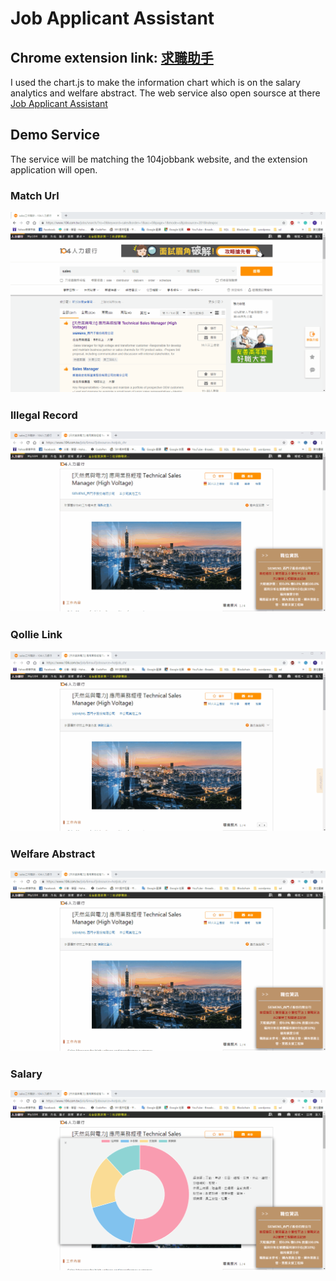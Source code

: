 Job Applicant Assistant
========================

Chrome extension link: <a href="https://tinyurl.com/y4j54rpl">求職助手</a>
------------------------
I used the chart.js to make the information chart which is on the salary analytics and welfare abstract.
The web service also open soursce at there <a href="https://github.com/CaiYueTing/job_Applicant_Assistant">Job Applicant Assistant</a>


Demo Service
---------------------------
The service will be matching the 104jobbank website, and the extension application will open.

<h3>Match Url<br>

![alt text](https://github.com/CaiYueTing/Job_Applicant_Assistant/blob/master/demo/match_url.gif)

<h3>Illegal Record<br>

![alt text](https://github.com/CaiYueTing/Job_Applicant_Assistant/blob/master/demo/illegalrecord.gif)

<h3>Qollie Link<br>

![alt text](https://github.com/CaiYueTing/Job_Applicant_Assistant/blob/master/demo/qollie.gif)

<h3>Welfare Abstract<br>

![alt text](https://github.com/CaiYueTing/Job_Applicant_Assistant/blob/master/demo/welfare.gif)

<h3>Salary<br>

![alt text](https://github.com/CaiYueTing/Job_Applicant_Assistant/blob/master/demo/salary.gif)